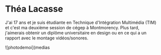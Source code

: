 # Théa Lacasse

J'ai 17 ans et je suis étudiante en Technique d'Intégration Multimédia (TIM) et c'est ma deuxième session de cégep à Montmorency. Plus tard, j'aimerais obtenir un diplôme universitaire en design ou en ce qui a un rapport avec le montage vidéos/sonores. 

![photodemoi](medias
